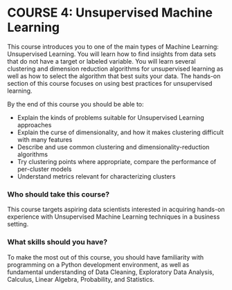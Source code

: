 COURSE 4: Unsupervised Machine Learning
========================================================
This course introduces you to one of the main types of Machine Learning: Unsupervised Learning. You will learn how to find insights from data sets that do not have a target or labeled variable. You will learn several clustering and dimension reduction algorithms for unsupervised learning as well as how to select the algorithm that best suits your data. The hands-on section of this course focuses on using best practices for unsupervised learning.

By the end of this course you should be able to:
* Explain the kinds of problems suitable for Unsupervised Learning approaches
* Explain the curse of dimensionality, and how it makes clustering difficult with many features
* Describe and use common clustering and dimensionality-reduction algorithms
* Try clustering points where appropriate, compare the performance of per-cluster models
* Understand metrics relevant for characterizing clusters

### Who should take this course?
This course targets aspiring data scientists interested in acquiring hands-on experience with Unsupervised Machine Learning techniques in a business setting.
 
### What skills should you have?
To make the most out of this course, you should have familiarity with programming on a Python development environment, as well as fundamental understanding of Data Cleaning, Exploratory Data Analysis, Calculus, Linear Algebra, Probability, and Statistics.
